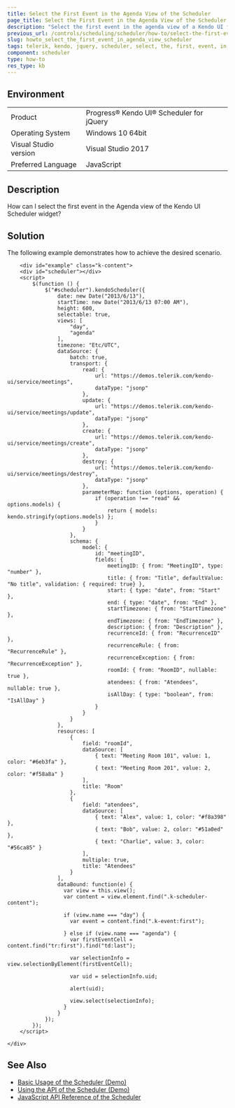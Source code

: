 ```yaml
---
title: Select the First Event in the Agenda View of the Scheduler 
page_title: Select the First Event in the Agenda View of the Scheduler
description: "Select the first event in the agenda view of a Kendo UI for jQuery Scheduler widget."
previous_url: /controls/scheduling/scheduler/how-to/select-the-first-event-in-agenda-view, /controls/scheduling/scheduler/how-to/various/select-the-first-event-in-agenda-view
slug: howto_select_the_first_event_in_agenda_view_scheduler
tags: telerik, kendo, jquery, scheduler, select, the, first, event, in, agenda, view 
component: scheduler
type: how-to
res_type: kb
---
```


## Environment

<table>
 <tr>
  <td>Product</td>
  <td>Progress® Kendo UI® Scheduler for jQuery</td>
 </tr>
 <tr>
  <td>Operating System</td>
  <td>Windows 10 64bit</td>
 </tr>
 <tr>
  <td>Visual Studio version</td>
  <td>Visual Studio 2017</td>
 </tr>
 <tr>
  <td>Preferred Language</td>
  <td>JavaScript</td>
 </tr>
</table>

## Description

How can I select the first event in the Agenda view of the Kendo UI Scheduler widget?

## Solution

The following example demonstrates how to achieve the desired scenario.

```dojo
    <div id="example" class="k-content">
    <div id="scheduler"></div>
    <script>
        $(function () {
            $("#scheduler").kendoScheduler({
                date: new Date("2013/6/13"),
                startTime: new Date("2013/6/13 07:00 AM"),
                height: 600,
                selectable: true,
                views: [
                  	"day",
                    "agenda"
                ],
                timezone: "Etc/UTC",
                dataSource: {
                    batch: true,
                    transport: {
                        read: {
                            url: "https://demos.telerik.com/kendo-ui/service/meetings",
                            dataType: "jsonp"
                        },
                        update: {
                            url: "https://demos.telerik.com/kendo-ui/service/meetings/update",
                            dataType: "jsonp"
                        },
                        create: {
                            url: "https://demos.telerik.com/kendo-ui/service/meetings/create",
                            dataType: "jsonp"
                        },
                        destroy: {
                            url: "https://demos.telerik.com/kendo-ui/service/meetings/destroy",
                            dataType: "jsonp"
                        },
                        parameterMap: function (options, operation) {
                            if (operation !== "read" && options.models) {
                                return { models: kendo.stringify(options.models) };
                            }
                        }
                    },
                    schema: {
                        model: {
                            id: "meetingID",
                            fields: {
                                meetingID: { from: "MeetingID", type: "number" },
                                title: { from: "Title", defaultValue: "No title", validation: { required: true} },
                                start: { type: "date", from: "Start" },
                                end: { type: "date", from: "End" },
                                startTimezone: { from: "StartTimezone" },
                                endTimezone: { from: "EndTimezone" },
                                description: { from: "Description" },
                                recurrenceId: { from: "RecurrenceID" },
                                recurrenceRule: { from: "RecurrenceRule" },
                                recurrenceException: { from: "RecurrenceException" },
                                roomId: { from: "RoomID", nullable: true },
                                atendees: { from: "Atendees", nullable: true },
                                isAllDay: { type: "boolean", from: "IsAllDay" }
                            }
                        }
                    }
                },
                resources: [
                    {
                        field: "roomId",
                        dataSource: [
                            { text: "Meeting Room 101", value: 1, color: "#6eb3fa" },
                            { text: "Meeting Room 201", value: 2, color: "#f58a8a" }
                        ],
                        title: "Room"
                    },
                    {
                        field: "atendees",
                        dataSource: [
                            { text: "Alex", value: 1, color: "#f8a398" },
                            { text: "Bob", value: 2, color: "#51a0ed" },
                            { text: "Charlie", value: 3, color: "#56ca85" }
                        ],
                        multiple: true,
                        title: "Atendees"
                    }
                ],
                dataBound: function(e) {
                  var view = this.view();
                  var content = view.element.find(".k-scheduler-content");

                  if (view.name === "day") {
                    var event = content.find(".k-event:first");

                  } else if (view.name === "agenda") {
                    var firstEventCell = content.find("tr:first").find("td:last");

                    var selectionInfo = view.selectionByElement(firstEventCell);

                    var uid = selectionInfo.uid;

                    alert(uid);

                    view.select(selectionInfo);
                  }
                }
            });
        });
    </script>

</div>

```

## See Also

* [Basic Usage of the Scheduler (Demo)](https://demos.telerik.com/kendo-ui/scheduler/index)
* [Using the API of the Scheduler (Demo)](https://demos.telerik.com/kendo-ui/scheduler/api)
* [JavaScript API Reference of the Scheduler](/api/javascript/ui/scheduler)
